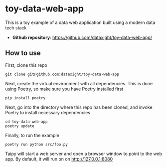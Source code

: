 # toy-data-web-app

This is a toy example of a data web application built using a modern data tech stack

- **Github repository**: <https://github.com/dataxight/toy-data-web-app/>

## How to use

First, clone this repo
```
git clone git@github.com:dataxight/toy-data-web-app
```

Next, create the virtual environment with all dependencies.  This is done using Poetry, so make sure you have Poetry installed first
```
pip install poetry
```

Next, go into the directory where this repo has been cloned, and invoke Poetry to install necessary dependencies
```
cd toy-data-web-app
poetry update
```

Finally, to run the example
```
poetry run python src/foo.py
```

Taipy will start a web server and open a browser window to point to the web app.  By default, it will run on on http://127.0.0.1:8080


